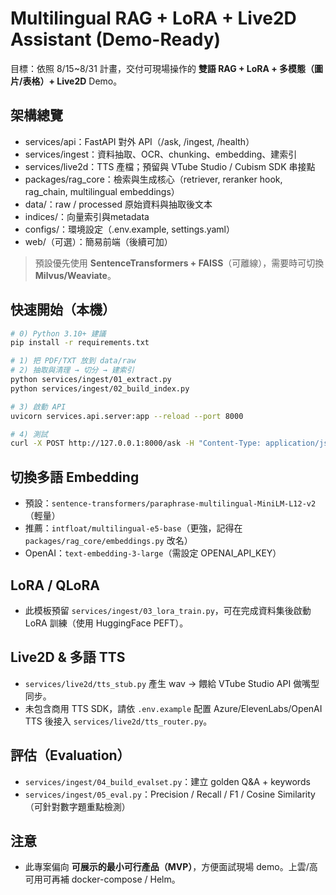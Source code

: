 # Multilingual RAG + LoRA + Live2D Assistant (Demo-Ready)

目標：依照 8/15~8/31 計畫，交付可現場操作的 **雙語 RAG + LoRA + 多模態（圖片/表格）+ Live2D** Demo。

## 架構總覽
- services/api：FastAPI 對外 API（/ask, /ingest, /health）
- services/ingest：資料抽取、OCR、chunking、embedding、建索引
- services/live2d：TTS 產檔；預留與 VTube Studio / Cubism SDK 串接點
- packages/rag_core：檢索與生成核心（retriever, reranker hook, rag_chain, multilingual embeddings）
- data/：raw / processed 原始資料與抽取後文本
- indices/：向量索引與metadata
- configs/：環境設定（.env.example, settings.yaml）
- web/（可選）：簡易前端（後續可加）

> 預設優先使用 **SentenceTransformers + FAISS**（可離線），需要時可切換 **Milvus/Weaviate**。

## 快速開始（本機）
```bash
# 0) Python 3.10+ 建議
pip install -r requirements.txt

# 1) 把 PDF/TXT 放到 data/raw
# 2) 抽取與清理 → 切分 → 建索引
python services/ingest/01_extract.py
python services/ingest/02_build_index.py

# 3) 啟動 API
uvicorn services.api.server:app --reload --port 8000

# 4) 測試
curl -X POST http://127.0.0.1:8000/ask -H "Content-Type: application/json" -d '{"q":"中文查英文：What is silicon photonics 的材料組成？"}'
```

## 切換多語 Embedding
- 預設：`sentence-transformers/paraphrase-multilingual-MiniLM-L12-v2`（輕量）
- 推薦：`intfloat/multilingual-e5-base`（更強，記得在 `packages/rag_core/embeddings.py` 改名）
- OpenAI：`text-embedding-3-large`（需設定 OPENAI_API_KEY）

## LoRA / QLoRA
- 此模板預留 `services/ingest/03_lora_train.py`，可在完成資料集後啟動 LoRA 訓練（使用 HuggingFace PEFT）。

## Live2D & 多語 TTS
- `services/live2d/tts_stub.py` 產生 wav → 餵給 VTube Studio API 做嘴型同步。
- 未包含商用 TTS SDK，請依 `.env.example` 配置 Azure/ElevenLabs/OpenAI TTS 後接入 `services/live2d/tts_router.py`。

## 評估（Evaluation）
- `services/ingest/04_build_evalset.py`：建立 golden Q&A + keywords
- `services/ingest/05_eval.py`：Precision / Recall / F1 / Cosine Similarity（可針對數字題重點檢測）

## 注意
- 此專案偏向 **可展示的最小可行產品（MVP）**，方便面試現場 demo。上雲/高可用可再補 docker-compose / Helm。
```
